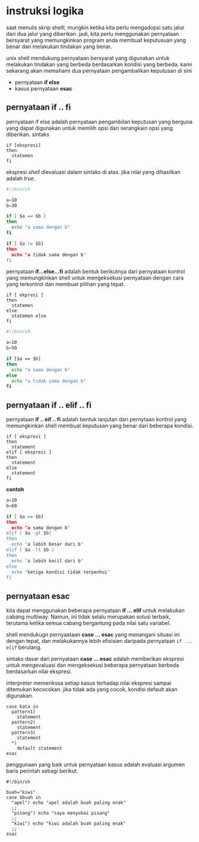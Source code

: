 # instruksi logika

saat menulis skrip shelll, mungkin ketika kita perlu mengadopsi satu jalur dari dua jalur yang diberikan. jadi, kita perlu menggunakan pernyataan bersyarat yang memungkinkan program anda membuat keputusuan yang benar dan melakukan tindakan yang benar.

unix shell mendukung pernyataan bersyarat yang digunakan untuk melakukan tindakan yang berbeda berdasarkan kondisi yang berbeda. kami sekarang akan memahami dua pernyataan  pengambalikan keputusan di sini

- pernyataan **if else**
- kasus pernyataan **esac**

## pernyataan if .. fi

pernyataan if else adalah pernyataan pengambilan keputusan yang berguna yang dapat digunakan untuk memilih opsi dari serangkain opsi yang diberikan. sintaks

```
if [ekspresi]
then
  statemen
fi
```

ekspresi _shell_ dievaluasi dalam sintaks di atas. jika nilai yang dihasilkan adalah _true_. 

```bash
#!/bin/sh

a=10
b=30

if [ $a == $b ]
then
  echo "a sama dengan b"
fi

if [ $a != $b]
then
  echo "a tidak sama dengan b"
fi
```

pernyataan **if...else...fi** adalah bentuk berikutnya dari pernyataan kontrol yang memungkinkan shell untuk mengeksekusi pernyataan dengan cara yang terkontrol dan membuat pilihan yang tepat.

```
if [ ekpresi ]
then
  statemen
else
  statemen else
fi
```

```bash
#!/bin/sh

a=10
b=50

if [$a == $b]
then
  echo "a sama dengan b"
else
  echo "a tidak sama dengan b"
fi
```

## pernyataan if .. elif .. fi

pernyataan **if .. eif .. fi** adalah bentuk lanjutan dari pernytaan kontrol yang memungkinkan shell membuat keputusan yang benar dari beberapa kondisi.

```
if [ ekspresi ]
then
  statement
elif [ ekspresi ]
then
  statement
else
  statement
fi
```

**contoh**

```bash
a=10
b=60

if [ $a == $b]
then
  echo "a sama dengan b"
elif [ $a -gt $b]
then
  echo "a lebih besar dari b"
elif [ $a -lt $b ]
then
  echo "a lebih kecil dari b"
else
  echo "ketiga kondisi tidak terpenhui"
fi
```

## pernyataan esac

kita dapat menggunakan beberapa pernyataan **if ... elif** untuk melakukan cabang multiway. Namun, ini tidak selalu merupakan solusi terbaik, terutama ketika semua cabang bergantung pada nilai satu variabel.

shell mendukugn pernyaataan **case ... esac** yang menangani situasi ini dengan tepat, dan melakukannya lebih efisisien daripada pernyataan ``if ... elif`` berulang.

sintaks dasar dari pernyataan **case ... esac** adalah memberikan ekspresi untuk mengevaluasi dan mengeksekusi beberapa pernyataan berbeda berdasarkan nilai ekspresi.

interpreter memerikssa setiap kasus terhadap nilai ekspresi sampai ditemukan kecocokan. jika tidak ada yang cocok, kondisi default akan digunakan.

```
case kata in
  pattern1)
    statement
  pattern2)
    statement
  pattern3)
    statement
  *)
    default statement
esac
```

penggunaan yang baik untuk pernyataan kasus adalah evaluasi argumen baris perintah sebagi berikut.

```
#!/bin/sh

buah="kiwi"
case $buah in
  "apel") echo "apel adalah buah paling enak"
  ;;
  "pisang") echo "saya menyukai pisang"
  ;;
  "kiwi") echo "kiwi adalah buah paling enak"
  ;;
esac
```

